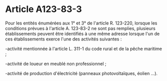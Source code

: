 # Article A123-83-3

Pour les entités énumérées aux 1° et 3° de l'article R. 123-220, lorsque les conditions prévues à l'article A. 123-83-2 ne sont pas remplies, plusieurs établissements peuvent être identifiés à une même adresse lorsque l'un de ces établissements exerce l'une des activités suivantes :

-activité mentionnée à l'article L. 311-1 du code rural et de la pêche maritime ;

-activité de loueur en meublé non professionnel ;

-activité de production d'électricité (panneaux photovoltaïques, éolien …).

